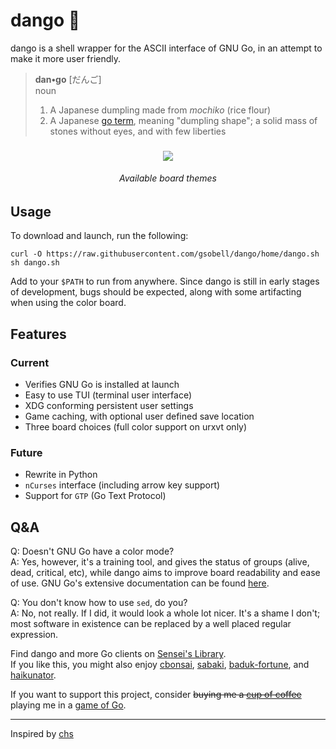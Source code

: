 # dango 🍡
dango is a shell wrapper for the ASCII interface of GNU Go, in an attempt to make it more user friendly.

> **dan•go** [だんご]  
> noun
> 1. A Japanese dumpling made from *mochiko* (rice flour) 
> 2. A Japanese [go term](https://senseis.xmp.net/?Dango), meaning "dumpling shape";  a solid mass of stones without eyes, and with few liberties

<h3 align="center"><img src="https://i.imgur.com/914njtc.png"></h3>  
<h6 align="center">Available board themes</h6>

## Usage
To download and launch, run the following:
```shell
curl -O https://raw.githubusercontent.com/gsobell/dango/home/dango.sh
sh dango.sh
```
Add to your `$PATH` to run from anywhere. Since dango is still in early stages of development, bugs should be expected, along with some artifacting when using the color board.

## Features
### Current
- Verifies GNU Go is installed at launch
- Easy to use TUI (terminal user interface)
- XDG conforming persistent user settings
- Game caching, with optional user defined save location
- Three board choices (full color support on urxvt only)

### Future
- Rewrite in Python
- `nCurses` interface (including arrow key support)
- Support for `GTP` (Go Text Protocol)

## Q&A
Q: Doesn't GNU Go have a color mode?  
A: Yes, however, it's a training tool, and gives the status of groups (alive, dead, critical, etc),  while dango aims to improve board readability and ease of use. GNU Go's extensive documentation can be found [here](https://www.gnu.org/software/gnugo/gnugo_toc.html).

Q: You don't know how to use `sed`, do you?  
A: No, not really. If I did, it would look a whole lot nicer. It's a shame I don't; most software in existence can be replaced by a well placed regular expression. 

Find dango and more Go clients on [Sensei's Library](https://senseis.xmp.net/?GoClient).  
If you like this, you might also enjoy [cbonsai](https://gitlab.com/jallbrit/cbonsai), [sabaki](https://github.com/SabakiHQ/Sabaki), [baduk-fortune](https://github.com/gsobell/baduk-fortune), and [haikunator](https://github.com/usmanbashir/haikunator).

If you want to support this project, consider ~~buying me a [cup of coffee](https://www.buymeacoffee.com/gsobell)~~ playing me in a [game of Go](https://online-go.com/player/1080938/).

***

Inspired by [chs](https://github.com/nickzuber/chs)
